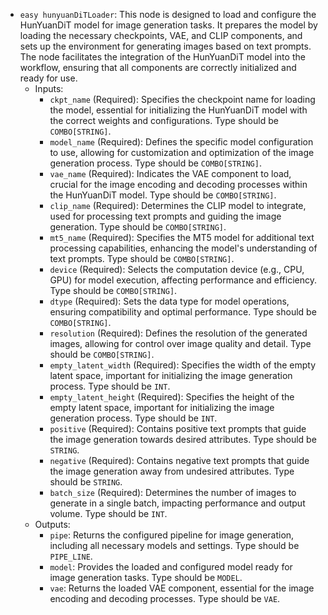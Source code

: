 - `easy hunyuanDiTLoader`: This node is designed to load and configure the HunYuanDiT model for image generation tasks. It prepares the model by loading the necessary checkpoints, VAE, and CLIP components, and sets up the environment for generating images based on text prompts. The node facilitates the integration of the HunYuanDiT model into the workflow, ensuring that all components are correctly initialized and ready for use.
    - Inputs:
        - `ckpt_name` (Required): Specifies the checkpoint name for loading the model, essential for initializing the HunYuanDiT model with the correct weights and configurations. Type should be `COMBO[STRING]`.
        - `model_name` (Required): Defines the specific model configuration to use, allowing for customization and optimization of the image generation process. Type should be `COMBO[STRING]`.
        - `vae_name` (Required): Indicates the VAE component to load, crucial for the image encoding and decoding processes within the HunYuanDiT model. Type should be `COMBO[STRING]`.
        - `clip_name` (Required): Determines the CLIP model to integrate, used for processing text prompts and guiding the image generation. Type should be `COMBO[STRING]`.
        - `mt5_name` (Required): Specifies the MT5 model for additional text processing capabilities, enhancing the model's understanding of text prompts. Type should be `COMBO[STRING]`.
        - `device` (Required): Selects the computation device (e.g., CPU, GPU) for model execution, affecting performance and efficiency. Type should be `COMBO[STRING]`.
        - `dtype` (Required): Sets the data type for model operations, ensuring compatibility and optimal performance. Type should be `COMBO[STRING]`.
        - `resolution` (Required): Defines the resolution of the generated images, allowing for control over image quality and detail. Type should be `COMBO[STRING]`.
        - `empty_latent_width` (Required): Specifies the width of the empty latent space, important for initializing the image generation process. Type should be `INT`.
        - `empty_latent_height` (Required): Specifies the height of the empty latent space, important for initializing the image generation process. Type should be `INT`.
        - `positive` (Required): Contains positive text prompts that guide the image generation towards desired attributes. Type should be `STRING`.
        - `negative` (Required): Contains negative text prompts that guide the image generation away from undesired attributes. Type should be `STRING`.
        - `batch_size` (Required): Determines the number of images to generate in a single batch, impacting performance and output volume. Type should be `INT`.
    - Outputs:
        - `pipe`: Returns the configured pipeline for image generation, including all necessary models and settings. Type should be `PIPE_LINE`.
        - `model`: Provides the loaded and configured model ready for image generation tasks. Type should be `MODEL`.
        - `vae`: Returns the loaded VAE component, essential for the image encoding and decoding processes. Type should be `VAE`.
